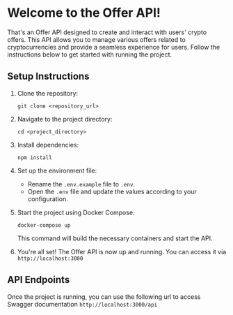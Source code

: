 # Welcome to the Offer API!

That's an Offer API designed to create and interact with users' crypto offers. This API allows you to manage various offers related to cryptocurrencies and provide a seamless experience for users. Follow the instructions below to get started with running the project.

## Setup Instructions

1. Clone the repository:

   ```shell
   git clone <repository_url>
   ```

2. Navigate to the project directory:

   ```shell
   cd <project_directory>
   ```

3. Install dependencies:

   ```shell
   npm install
   ```

4. Set up the environment file:
   - Rename the `.env.example` file to `.env`.
   - Open the `.env` file and update the values according to your configuration.

5. Start the project using Docker Compose:

   ```shell
   docker-compose up
   ```

   This command will build the necessary containers and start the API.

6. You're all set! The Offer API is now up and running. You can access it via `http://localhost:3000`

## API Endpoints

Once the project is running, you can use the following url to access Swagger documentation `http://localhost:3000/api`